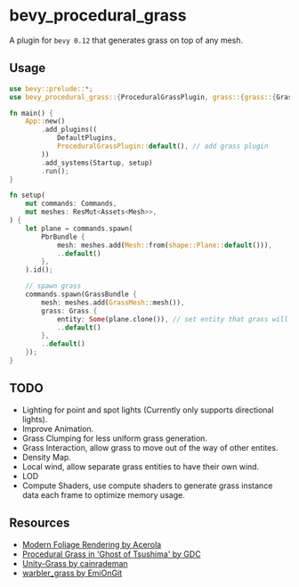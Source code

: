 # bevy_procedural_grass

A plugin for `bevy 0.12` that generates grass on top of any mesh.

## Usage

```rust
use bevy::prelude::*;
use bevy_procedural_grass::{ProceduralGrassPlugin, grass::{grass::{GrassBundle, Grass}, mesh::GrassMesh}};

fn main() {
    App::new()
        .add_plugins((
            DefaultPlugins,
            ProceduralGrassPlugin::default(), // add grass plugin
        ))
        .add_systems(Startup, setup)
        .run();
}

fn setup(
    mut commands: Commands,
    mut meshes: ResMut<Assets<Mesh>>,
) {
    let plane = commands.spawn(
        PbrBundle {
            mesh: meshes.add(Mesh::from(shape::Plane::default())),
            ..default()
        }, 
    ).id();

    // spawn grass
    commands.spawn(GrassBundle {
        mesh: meshes.add(GrassMesh::mesh()),
        grass: Grass {
            entity: Some(plane.clone()), // set entity that grass will generate on top of.
            ..default()
        },
        ..default()
    });
}
```

## TODO
- Lighting for point and spot lights (Currently only supports directional lights).
- Improve Animation.
- Grass Clumping for less uniform grass generation.
- Grass Interaction, allow grass to move out of the way of other entites.
- Density Map.
- Local wind, allow separate grass entities to have their own wind.
- LOD
- Compute Shaders, use compute shaders to generate grass instance data each frame to optimize memory usage.

## Resources
- [Modern Foliage Rendering by Acerola](https://www.youtube.com/watch?v=jw00MbIJcrk)
- [Procedural Grass in 'Ghost of Tsushima' by GDC](https://www.youtube.com/watch?v=Ibe1JBF5i5Y)
- [Unity-Grass by cainrademan](https://github.com/cainrademan/Unity-Grass/)
- [warbler_grass by EmiOnGit](https://github.com/EmiOnGit/warbler_grass/)
